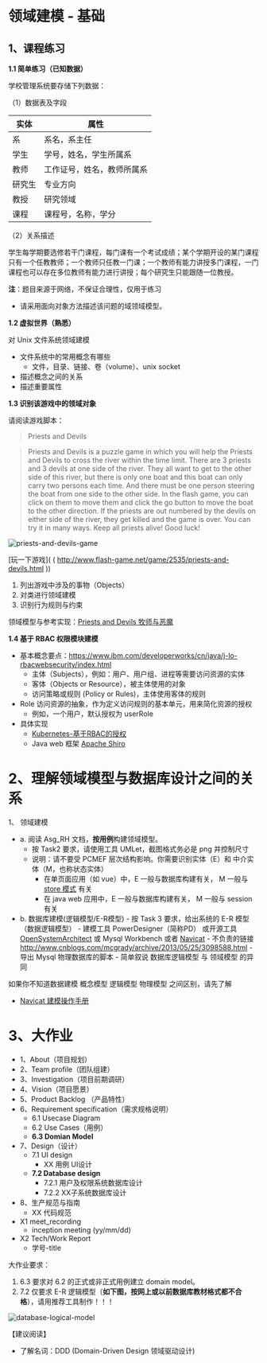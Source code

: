 # 领域建模 - 基础

## 1、课程练习

**1.1 简单练习（已知数据）**

学校管理系统要存储下列数据：

（1）数据表及字段

| 实体 | 属性 |
| - | - |
|系|系名，系主任|
|学生|学号，姓名，学生所属系|
|教师|工作证号，姓名，教师所属系|
|研究生|专业方向|
|教授|研究领域|
|课程|课程号，名称，学分|

（2）关系描述

学生每学期要选修若干门课程，每门课有一个考试成绩；某个学期开设的某门课程只有一个任教教师；一个教师只任教一门课；一个教师有能力讲授多门课程，一门课程也可以存在多位教师有能力进行讲授；每个研究生只能跟随一位教授。 

**注**：题目来源于网络，不保证合理性，仅用于练习

* 请采用面向对象方法描述该问题的域领域模型。

**1.2 虚拟世界（熟悉）**

对  Unix 文件系统领域建模

* 文件系统中的常用概念有哪些
    - 文件，目录、链接、卷（volume）、unix socket
* 描述概念之间的关系
* 描述重要属性


**1.3 识别该游戏中的领域对象**

请阅读游戏脚本：

> Priests and Devils

> Priests and Devils is a puzzle game in which you will help the Priests and Devils to cross the river within the time limit. There are 3 priests and 3 devils at one side of the river. They all want to get to the other side of this river, but there is only one boat and this boat can only carry two persons each time. And there must be one person steering the boat from one side to the other side. In the flash game, you can click on them to move them and click the go button to move the boat to the other direction. If the priests are out numbered by the devils on either side of the river, they get killed and the game is over. You can try it in many ways. Keep all priests alive! Good luck!

![priests-and-devils-game](images/priests-and-devils-game.png)

[玩一下游戏]( ( http://www.flash-game.net/game/2535/priests-and-devils.html ))

1. 列出游戏中涉及的事物（Objects）
2. 对类进行领域建模
3. 识别行为规则与约束

领域模型与参考实现：[Priests and Devils 牧师与恶魔](https://blog.csdn.net/c486c/article/details/79795708)

**1.4 基于 RBAC 权限模块建模**

* 基本概念要点：https://www.ibm.com/developerworks/cn/java/j-lo-rbacwebsecurity/index.html
    *  主体（Subjects），例如：用户、用户组、进程等需要访问资源的实体
    *  客体（Objects or Resource），被主体使用的对象
    *  访问策略或规则 (Policy or Rules)，主体使用客体的规则
* Role 访问资源的抽象，作为定义访问规则的基本单元，用来简化资源的授权
    *  例如，一个用户，默认授权为 userRole
* 具体实现
    * [Kubernetes-基于RBAC的授权](https://www.kubernetes.org.cn/4062.html)
    * Java web 框架 [Apache Shiro](https://shiro.apache.org/)


# 2、理解领域模型与数据库设计之间的关系

1、 领域建模

* a. 阅读 Asg_RH 文档，**按用例**构建领域模型。 
    - 按 Task2 要求，请使用工具 UMLet，截图格式务必是 png 并控制尺寸
    - 说明：请不要受 PCMEF 层次结构影响。你需要识别实体（E）和 中介实体（M，也称状态实体）
        - 在单页面应用（如 vue）中，E 一般与数据库构建有关， M 一般与 [store 模式](https://cn.vuejs.org/v2/guide/state-management.html) 有关
        - 在 java web 应用中，E 一般与数据库构建有关， M 一般与 session 有关
* b. 数据库建模(逻辑模型/E-R模型)
        - 按 Task 3 要求，给出系统的 E-R 模型（数据逻辑模型）
            - 建模工具 PowerDesigner（简称PD） 或开源工具 [OpenSystemArchitect](http://www.codebydesign.com/) 或 Mysql Workbench 或者 [Navicat](http://www.formysql.com/)
                - 不负责的链接 http://www.cnblogs.com/mcgrady/archive/2013/05/25/3098588.html
        - 导出 Mysql 物理数据库的脚本
        - 简单叙说 数据库逻辑模型 与 领域模型 的异同

如果你不知道数据建模 概念模型 逻辑模型 物理模型 之间区别，请先了解  

* [Navicat 建模操作手册](http://www.formysql.com/uploads/pdf/Navicat_Data_Modeler_PDF_Win.pdf)


# 3、大作业

* 1、About（项目规划） 
* 2、Team profile（团队组建）
* 3、Investigation（项目前期调研）
* 4、Vision（项目愿景）
* 5、Product Backlog （产品特性）
* 6、Requirement specification（需求规格说明）
    - 6.1 Usecase Diagram
    - 6.2 Use Cases（用例）
    - **6.3 Domian Model**
* 7、Design（设计）
    - 7.1 UI design
        - XX 用例 UI设计
    - **7.2 Database design**
        - 7.2.1 用户及权限系统数据库设计
        - 7.2.2 XX子系统数据库设计 
* 8、生产规范与指南
    - XX 代码规范
* X1 meet_recording
    - inception meeting (yy/mm/dd)
* X2 Tech/Work Report
    - 学号-title

大作业要求：
1. 6.3 要求对 6.2 的正式或非正式用例建立 domain model。
2. 7.2 仅要求 E-R 逻辑模型（**如下图，按网上或以前数据库教材格式都不合格**），请用推荐工具制作！！！

![database-logical-model](images/database-logical-model.png)


【建议阅读】

* 了解名词：DDD (Domain-Driven Design 领域驱动设计) 
